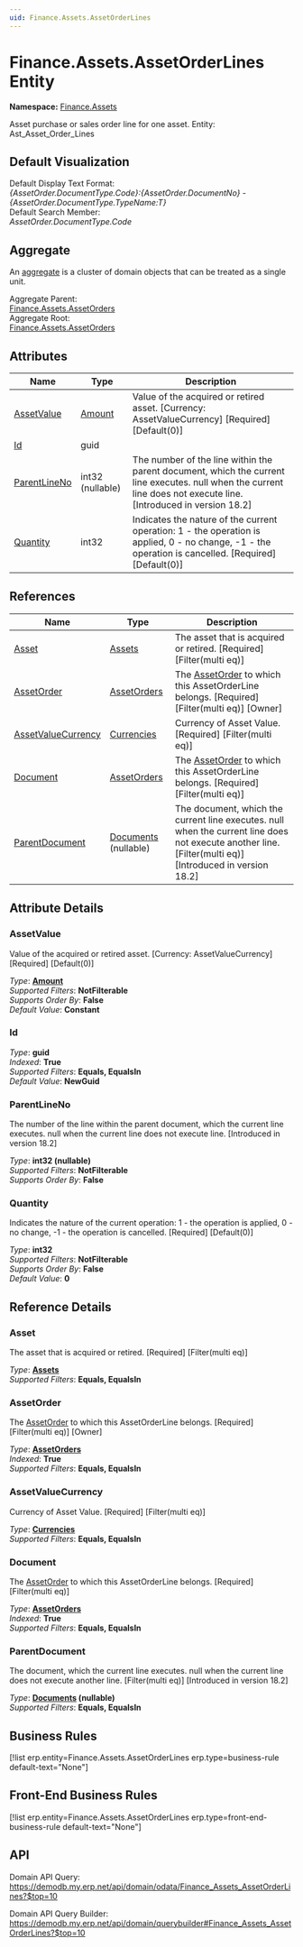 ```yaml
---
uid: Finance.Assets.AssetOrderLines
---
```

# Finance.Assets.AssetOrderLines Entity

**Namespace:** [Finance.Assets](Finance.Assets.md)  

Asset purchase or sales order line for one asset. Entity: Ast_Asset_Order_Lines

## Default Visualization
Default Display Text Format:  
_{AssetOrder.DocumentType.Code}:{AssetOrder.DocumentNo} - {AssetOrder.DocumentType.TypeName:T}_  
Default Search Member:  
_AssetOrder.DocumentType.Code_  

## Aggregate
An [aggregate](https://docs.erp.net/tech/advanced/concepts/aggregates.html) is a cluster of domain objects that can be treated as a single unit.  

Aggregate Parent:  
[Finance.Assets.AssetOrders](Finance.Assets.AssetOrders.md)  
Aggregate Root:  
[Finance.Assets.AssetOrders](Finance.Assets.AssetOrders.md)  

## Attributes

| Name | Type | Description |
| ---- | ---- | --- |
| [AssetValue](Finance.Assets.AssetOrderLines.md#assetvalue) | [Amount](../data-types.md#amount) | Value of the acquired or retired asset. [Currency: AssetValueCurrency] [Required] [Default(0)] 
| [Id](Finance.Assets.AssetOrderLines.md#id) | guid |  
| [ParentLineNo](Finance.Assets.AssetOrderLines.md#parentlineno) | int32 (nullable) | The number of the line within the parent document, which the current line executes. null when the current line does not execute line. [Introduced in version 18.2] 
| [Quantity](Finance.Assets.AssetOrderLines.md#quantity) | int32 | Indicates the nature of the current operation: 1 - the operation is applied, 0 - no change, -1 - the operation is cancelled. [Required] [Default(0)] 

## References

| Name | Type | Description |
| ---- | ---- | --- |
| [Asset](Finance.Assets.AssetOrderLines.md#asset) | [Assets](Finance.Assets.Assets.md) | The asset that is acquired or retired. [Required] [Filter(multi eq)] |
| [AssetOrder](Finance.Assets.AssetOrderLines.md#assetorder) | [AssetOrders](Finance.Assets.AssetOrders.md) | The [AssetOrder](Finance.Assets.AssetOrderLines.md#assetorder) to which this AssetOrderLine belongs. [Required] [Filter(multi eq)] [Owner] |
| [AssetValueCurrency](Finance.Assets.AssetOrderLines.md#assetvaluecurrency) | [Currencies](General.Currencies.md) | Currency of Asset Value. [Required] [Filter(multi eq)] |
| [Document](Finance.Assets.AssetOrderLines.md#document) | [AssetOrders](Finance.Assets.AssetOrders.md) | The [AssetOrder](Finance.Assets.AssetOrderLines.md#assetorder) to which this AssetOrderLine belongs. [Required] [Filter(multi eq)] |
| [ParentDocument](Finance.Assets.AssetOrderLines.md#parentdocument) | [Documents](General.Documents.md) (nullable) | The document, which the current line executes. null when the current line does not execute another line. [Filter(multi eq)] [Introduced in version 18.2] |


## Attribute Details

### AssetValue

Value of the acquired or retired asset. [Currency: AssetValueCurrency] [Required] [Default(0)]

_Type_: **[Amount](../data-types.md#amount)**  
_Supported Filters_: **NotFilterable**  
_Supports Order By_: **False**  
_Default Value_: **Constant**  

### Id

_Type_: **guid**  
_Indexed_: **True**  
_Supported Filters_: **Equals, EqualsIn**  
_Default Value_: **NewGuid**  

### ParentLineNo

The number of the line within the parent document, which the current line executes. null when the current line does not execute line. [Introduced in version 18.2]

_Type_: **int32 (nullable)**  
_Supported Filters_: **NotFilterable**  
_Supports Order By_: **False**  

### Quantity

Indicates the nature of the current operation: 1 - the operation is applied, 0 - no change, -1 - the operation is cancelled. [Required] [Default(0)]

_Type_: **int32**  
_Supported Filters_: **NotFilterable**  
_Supports Order By_: **False**  
_Default Value_: **0**  


## Reference Details

### Asset

The asset that is acquired or retired. [Required] [Filter(multi eq)]

_Type_: **[Assets](Finance.Assets.Assets.md)**  
_Supported Filters_: **Equals, EqualsIn**  

### AssetOrder

The [AssetOrder](Finance.Assets.AssetOrderLines.md#assetorder) to which this AssetOrderLine belongs. [Required] [Filter(multi eq)] [Owner]

_Type_: **[AssetOrders](Finance.Assets.AssetOrders.md)**  
_Indexed_: **True**  
_Supported Filters_: **Equals, EqualsIn**  

### AssetValueCurrency

Currency of Asset Value. [Required] [Filter(multi eq)]

_Type_: **[Currencies](General.Currencies.md)**  
_Supported Filters_: **Equals, EqualsIn**  

### Document

The [AssetOrder](Finance.Assets.AssetOrderLines.md#assetorder) to which this AssetOrderLine belongs. [Required] [Filter(multi eq)]

_Type_: **[AssetOrders](Finance.Assets.AssetOrders.md)**  
_Indexed_: **True**  
_Supported Filters_: **Equals, EqualsIn**  

### ParentDocument

The document, which the current line executes. null when the current line does not execute another line. [Filter(multi eq)] [Introduced in version 18.2]

_Type_: **[Documents](General.Documents.md) (nullable)**  
_Supported Filters_: **Equals, EqualsIn**  



## Business Rules

[!list erp.entity=Finance.Assets.AssetOrderLines erp.type=business-rule default-text="None"]

## Front-End Business Rules

[!list erp.entity=Finance.Assets.AssetOrderLines erp.type=front-end-business-rule default-text="None"]

## API

Domain API Query:
<https://demodb.my.erp.net/api/domain/odata/Finance_Assets_AssetOrderLines?$top=10>

Domain API Query Builder:
<https://demodb.my.erp.net/api/domain/querybuilder#Finance_Assets_AssetOrderLines?$top=10>

